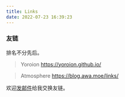 ```yaml
---
title: Links
date: 2022-07-23 16:39:23
---
```


### 友链

排名不分先后。

> Yoroion
> https://yoroion.github.io/

> Atmosphere
> https://blog.awa.moe/links/

欢迎[发邮件](mailto:AHpx@yandex.com)给我交换友链。